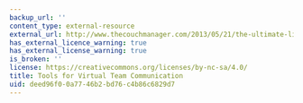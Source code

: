 ```yaml
---
backup_url: ''
content_type: external-resource
external_url: http://www.thecouchmanager.com/2013/05/21/the-ultimate-list-of-virtual-team-technology-tools/
has_external_licence_warning: true
has_external_license_warning: true
is_broken: ''
license: https://creativecommons.org/licenses/by-nc-sa/4.0/
title: Tools for Virtual Team Communication
uid: deed96f0-0a77-46b2-bd76-c4b86c6829d7
---
```

